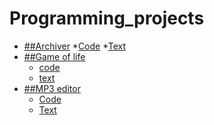# Programming_projects

* [##Archiver](Arcivator)
  *[Code]()
  *[Text](Arcivator/readme.pdf)
* [##Game of life](Game_of_life/main.c)
  * [code](Game_of_life/main.c)
  * [text](Game_of_life/readme.pdf)
* [##MP3 editor](MP3_editor)
  * [Code]()
  * [Text](MP3_editor/readme.pdf)
